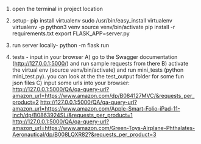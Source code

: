 

1) open the terminal in project location

2) setup-
pip install virtualenv
sudo /usr/bin/easy_install virtualenv
virtualenv -p python3 venv
source venv/bin/activate
pip install -r requirements.txt
export FLASK_APP=server.py

3) run server locally-
python -m flask run

4) tests - input in your browser
    A) go to the Swagger documentation (http://127.0.0.1:5000/) and run sample requests from there
    B) activate the virtual env (source venv/bin/activate) and run mini_tests (python mini_test.py). you can look at the the test_output folder for some fun json files
    C) input some urls into your browser:
        http://127.0.0.1:5000/QA/qa-query-url?amazon_url=https://www.amazon.com/dp/B084127MVC/&requests_per_product=2
        http://127.0.0.1:5000/QA/qa-query-url?amazon_url=https://www.amazon.com/Apple-Smart-Folio-iPad-11-inch/dp/B0863924SL/&requests_per_product=1
        http://127.0.0.1:5000/QA/qa-query-url?amazon_url=https://www.amazon.com/Green-Toys-Airplane-Phthalates-Aeronautical/dp/B008LQXR82?&requests_per_product=3

